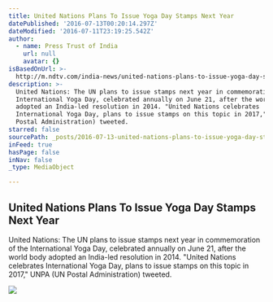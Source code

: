 ```yaml
---
title: United Nations Plans To Issue Yoga Day Stamps Next Year
datePublished: '2016-07-13T00:20:14.297Z'
dateModified: '2016-07-11T23:19:25.542Z'
author:
  - name: Press Trust of India
    url: null
    avatar: {}
isBasedOnUrl: >-
  http://m.ndtv.com/india-news/united-nations-plans-to-issue-yoga-day-stamps-next-year-1430120
description: >-
  United Nations: The UN plans to issue stamps next year in commemoration of the
  International Yoga Day, celebrated annually on June 21, after the world body
  adopted an India-led resolution in 2014. "United Nations celebrates
  International Yoga Day, plans to issue stamps on this topic in 2017," UNPA (UN
  Postal Administration) tweeted.
starred: false
sourcePath: _posts/2016-07-13-united-nations-plans-to-issue-yoga-day-stamps-next-year.md
inFeed: true
hasPage: false
inNav: false
_type: MediaObject

---
```

<article style=""><h1>United Nations Plans To Issue Yoga Day Stamps Next Year</h1><p>United Nations: The UN plans to issue stamps next year in commemoration of the International Yoga Day, celebrated annually on June 21, after the world body adopted an India-led resolution in 2014. "United Nations celebrates International Yoga Day, plans to issue stamps on this topic in 2017," UNPA (UN Postal Administration) tweeted.</p><img src="http://i.ndtvimg.com/i/2016-07/indian-post-yoga-day-stamps_650x400_51468225139.jpg" /></article>
